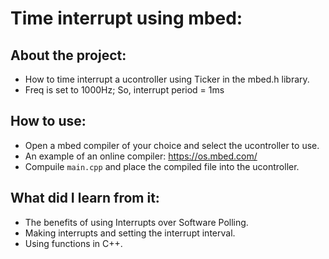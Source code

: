 # Time interrupt using mbed:
## About the project:
- How to time interrupt a ucontroller using Ticker in the mbed.h library.
- Freq is set to 1000Hz; So, interrupt period = 1ms 

## How to use:
- Open a mbed compiler of your choice and select the ucontroller to use.
- An example of an online compiler: https://os.mbed.com/
- Compuile `main.cpp` and place the compiled file into the ucontroller.

## What did I learn from it:
- The benefits of using Interrupts over Software Polling.
- Making interrupts and setting the interrupt interval.
- Using functions in C++.

